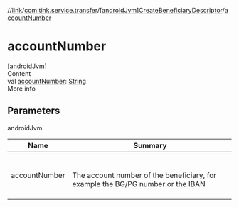 //[link](../../index.md)/[com.tink.service.transfer](../index.md)/[[androidJvm]CreateBeneficiaryDescriptor](index.md)/[accountNumber](account-number.md)



# accountNumber  
[androidJvm]  
Content  
val [accountNumber](account-number.md): [String](https://kotlinlang.org/api/latest/jvm/stdlib/kotlin/-string/index.html)  
More info  


## Parameters  
  
androidJvm  
  
|  Name|  Summary| 
|---|---|
| <a name="com.tink.service.transfer/CreateBeneficiaryDescriptor/accountNumber/#/PointingToDeclaration/"></a>accountNumber| <a name="com.tink.service.transfer/CreateBeneficiaryDescriptor/accountNumber/#/PointingToDeclaration/"></a><br><br>The account number of the beneficiary, for example the BG/PG number or the IBAN<br><br>
  
  



